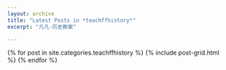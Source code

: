 ```yaml
---
layout: archive
title: "Latest Posts in *teachffhistory*"
excerpt: "凡凡-历史教案"

---
```


<div class="tiles">
{% for post in site.categories.teachffhistory %}
	{% include post-grid.html %}
{% endfor %}
</div><!-- /.tiles -->
